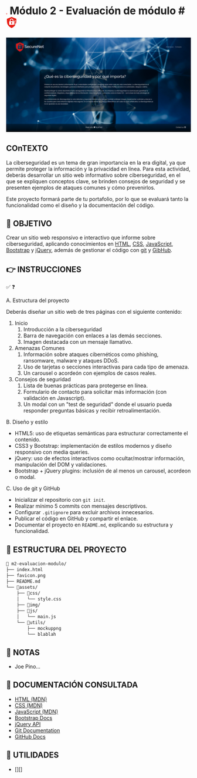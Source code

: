 # <img src="favicon.png" width=3/> Módulo 2 - Evaluación de módulo # <img src="favicon.png" width=30/> 

![mockup o entrega del ejercicio][0]

## COnTEXTO

La ciberseguridad es un tema de gran importancia en la era digital, ya que permite proteger la información y la privacidad en línea. Para esta actividad, deberás desarrollar un sitio web informativo sobre ciberseguridad, en el que se expliquen conceptos clave, se brinden consejos de seguridad y se presenten ejemplos de ataques comunes y cómo prevenirlos.

Este proyecto formará parte de tu portafolio, por lo que se evaluará tanto la funcionalidad como el diseño y la documentación del código.

## 🚀 OBJETIVO

Crear un sitio web responsivo e interactivo que informe sobre ciberseguridad, aplicando conocimientos en [HTML][5], [CSS][6], [JavaScript][7], [Bootstrap][8] y [jQuery][9], además de gestionar el código con [git][10] y [GibHub][11].

## 👉 INSTRUCCIONES

✅ ❓

A. Estructura del proyecto

Deberás diseñar un sitio web de tres páginas con el siguiente contenido:

1. Inicio
   1. Introducción a la ciberseguridad
   2. Barra de navegación con enlaces a las demás secciones.
   3. Imagen destacada con un mensaje llamativo.
2. Amenazas Comunes
   1. Información sobre ataques cibernéticos como phishing, ransomware, malware y ataques DDoS.
   2. Uso de tarjetas o secciones interactivas para cada tipo de amenaza.
   3. Un carousel o acordeón con ejemplos de casos reales.
3. Consejos de seguridad
   1. Lista de buenas prácticas para protegerse en línea.
   2. Formulario de contacto para solicitar más información (con validación en Javascript).
   3. Un modal con un "test de seguridad" donde el usuario pueda responder preguntas básicas y recibir retroalimentación.

B. Diseño y estilo

- HTML5: uso de etiquetas semánticas para estructurar correctamente el contenido.
- CSS3 y Bootstrap: implementación de estilos modernos y diseño responsivo con media queries.
- jQuery: uso de efectos interactivos como ocultar/mostrar información, manipulación del DOM y validaciones.
- Bootstrap + jQuery plugins: inclusión de al menos un carousel, acordeon o modal.

C. Uso de git y GitHub

- Inicializar el repositorio con `git init`.
- Realizar mínimo 5 commits con mensajes descriptivos.
- Configurar `.gitignore` para excluir archivos innecesarios.
- Publicar el código en GitHub y compartir el enlace.
- Documentar el proyecto en `README.md`, explicando su estructura y funcionalidad. 

## 📁 ESTRUCTURA DEL PROYECTO

```
📁 m2-evaluacion-modulo/  
├── index.html  
├── favicon.png  
├── README.md  
└── 📁assets/  
    ├── 📁css/  
    │   └── style.css  
    ├── 📁img/  
    ├── 📁js/  
    │   └── main.js
    └── 📁utils/  
        ├── mockuppng
        └── blablah
```

## 👀 NOTAS

- Joe Pino...

## 📖 DOCUMENTACIÓN CONSULTADA

- [HTML (MDN)][5]
- [CSS (MDN)][6]
- [JavaScript (MDN)][7]
- [Bootstrap Docs][8]
- [jQuery API][9]
- [Git Documentation][10]
- [GitHub Docs][11]

## 🧰 UTILIDADES

* [][]

<!-- Enlaces referenciados arriba -->
[0]:./assets/img/entrega.png
[1]:
[2]:
[3]:
[4]:
[5]: https://developer.mozilla.org/en-US/docs/Web/HTML
[6]: https://developer.mozilla.org/en-US/docs/Web/CSS
[7]: https://developer.mozilla.org/en-US/docs/Web/JavaScript
[8]: https://getbootstrap.com/docs/5.3/getting-started/introduction/
[9]: https://api.jquery.com/
[10]: https://git-scm.com/doc
[11]: https://docs.github.com/en
